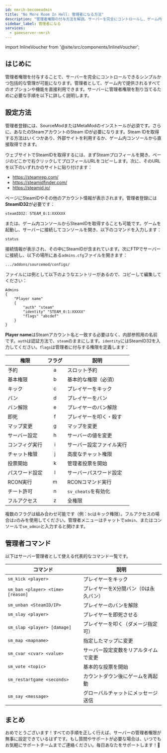 ```yaml
---
id: nmrih-becomeadmin
title: "No More Room In Hell: 管理者になる方法"
description: "管理者権限の付与方法を解説。サーバーを完全にコントロールし、ゲーム内でスムーズに管理しよう → 今すぐチェック"
sidebar_label: 管理者になる
services:
  - gameserver-nmrih
---
```


import InlineVoucher from '@site/src/components/InlineVoucher';



## はじめに

管理者権限を付与することで、サーバーを完全にコントロールできるシンプルかつ包括的な管理が可能になります。管理者として、ゲーム内で提供されるすべてのオプションや機能を直接利用できます。サーバーに管理者権限を割り当てるために必要な手順を以下に詳しく説明します。

<InlineVoucher />



## 設定方法

管理者登録には、SourceModまたはMetaModのインストールが必須です。さらに、あなたのSteamアカウントのSteam IDが必要になります。Steam IDを取得する方法はいくつかあり、外部サイトを利用するか、ゲーム内コンソールから直接取得できます。


ウェブサイトでSteamIDを取得するには、まずSteamプロフィールを開き、ページのどこかで右クリックしてプロフィールURLをコピーします。次に、そのURLを以下のいずれかのサイトに貼り付けます：

- https://steamrep.com/
- https://steamidfinder.com/
- https://steamid.io/

ページにSteamIDやその他のアカウント情報が表示されます。管理者登録には**SteamID32**が必要です：

```
steamID32: STEAM_0:1:XXXXXX
```

または、ゲーム内コンソールからSteamIDを取得することも可能です。ゲームを起動し、サーバーに接続してコンソールを開き、以下のコマンドを入力します：

```
status
```

接続情報が表示され、その中にSteamIDが含まれています。次にFTPでサーバーに接続し、以下の場所にある`admins.cfg`ファイルを開きます：

```
.../addons/sourcemod/configs/
```

ファイルには例として以下のようなエントリーがあるので、コピーして編集してください：

```
Admins
{
	"Player name"
	{
		"auth" "steam"
		"identity" "STEAM_0:1:XXXXX"
		"flags" "abcdef"
	}
}
```

**Player name**はSteamアカウント名と一致する必要はなく、内部参照用の名前です。`auth`は認証方法で、`steam`のままにします。`identity`にはSteamID32を入力してください。`flags`は管理者に付与する権限を定義します：

| 権限          | フラグ | 説明                     |
|---------------|:------:|--------------------------|
| 予約          | a      | スロット予約             |
| 基本権限      | b      | 基本的な権限（必須）     |
| キック        | c      | プレイヤーをキック       |
| バン          | d      | プレイヤーをバン         |
| バン解除      | e      | プレイヤーのバン解除     |
| 即死          | f      | プレイヤーを叩く・殺す   |
| マップ変更    | g      | マップを変更             |
| サーバー設定  | h      | サーバーの値を変更       |
| コンフィグ実行| i      | サーバー設定ファイル実行 |
| チャット権限  | j      | 高度なチャット権限       |
| 投票開始      | k      | 管理者投票を開始         |
| パスワード設定| l      | サーバーパスワード設定   |
| RCON実行      | m      | RCONコマンド実行         |
| チート許可    | n      | `sv_cheats`を有効化      |
| フルアクセス  | z      | 全権限                   |

複数のフラグは組み合わせ可能です（例：`bc`はキック権限）。フルアクセスの場合は`z`のみを使用してください。管理者メニューはチャットで`admin`、またはコンソールで`sm_admin`と入力すると開けます。



## 管理者コマンド

以下はサーバー管理者として使える代表的なコマンド一覧です。

| コマンド                           | 説明                                   |
| --------------------------------- | ------------------------------------- |
| `sm_kick <player>`                | プレイヤーをキック                    |
| `sm_ban <player> <time> [reason]` | プレイヤーをX分間バン（0は永久バン） |
| `sm_unban <SteamID/IP>`           | プレイヤーのバンを解除                |
| `sm_slay <player>`                | プレイヤーを即死させる                |
| `sm_slap <player> [damage]`       | プレイヤーを叩く（ダメージ指定可）   |
| `sm_map <mapname>`                | 指定したマップに変更                  |
| `sm_cvar <cvar> <value>`          | サーバー設定変数をリアルタイムで変更 |
| `sm_vote <topic>`                 | 基本的な投票を開始                    |
| `sm_restartgame <seconds>`        | カウントダウン後にゲームを再起動     |
| `sm_say <message>`                | グローバルチャットにメッセージ送信   |



## まとめ

おめでとうございます！すべての手順を正しく行えば、サーバーの管理者権限が無事に設定できているはずです。もし質問やサポートが必要な場合は、いつでもお気軽にサポートチームまでご連絡ください。毎日あなたをサポートします！🙂

<InlineVoucher />